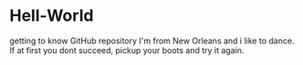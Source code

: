 # Hell-World
getting to know GitHub repository 
I'm from New Orleans and i like to dance.
If at first you dont succeed, pickup your boots and try it again.
